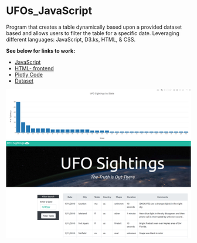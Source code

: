 # UFOs_JavaScript
Program that creates a table dynamically based upon a provided dataset based and allows users to filter the table for a specific date. Leveraging different languages: JavaScript, D3.ks, HTML, & CSS. 

**See below for links to work:**
* [JavaScript](static/js/app.js)
* [HTML- frontend](index.html)
* [Plotly Code](static/js/plot.js)
* [Dataset](static/js/data.js)

![plotly.PNG](static/images/plotly.png)
![frontend.PNG](static/images/frontend.PNG)
